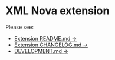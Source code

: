 # XML Nova extension

Please see:

- [Extension README.md →](/XML.novaextension/README.md)
- [Extension CHANGELOG.md →](/XML.novaextension/CHANGELOG.md)
- [DEVELOPMENT.md →](/DEVELOPMENT.md)
